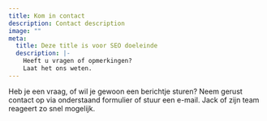 ```yaml
---
title: Kom in contact
description: Contact description
image: ""
meta:
  title: Deze title is voor SEO doeleinde
  description: |-
    Heeft u vragen of opmerkingen?
    Laat het ons weten.
---
```

Heb je een vraag, of wil je gewoon een berichtje sturen? Neem gerust contact op via onderstaand formulier of stuur een e-mail. Jack of zijn team reageert zo snel mogelijk.
